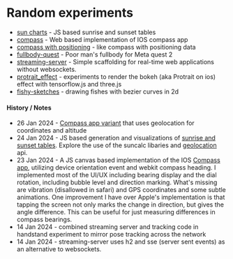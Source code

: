 # Random experiments
* [sun charts](cosmos/suncharts.html) - JS based sunrise and sunset tables
* [compass](cosmos/compass.html) - Web based implementation of IOS compass app
* [compass with positioning](cosmos/compass_position.html) - like compass with positioning data
* [fullbody-quest](fullbody-quest) - Poor man's fullbody for Meta quest 2
* [streaming-server](streaming-server) - Simple scaffolding for real-time web applications without websockets.
* [protrait_effect](protrait_effect) - experiments to render the bokeh (aka Protrait on ios) effect with tensorflow.js and three.js
* [fishy-sketches](fishy-sketches) - drawing fishes with bezier curves in 2d
####  History / Notes
* 26 Jan 2024 - [Compass app variant](cosmos/compass_position.html) that uses geolocation for coordinates and altitude
* 24 Jan 2024 - JS based generation and visualizations of [sunrise and sunset tables](cosmos/suncharts.html). Explore the use of the suncalc libaries and [geolocation](cosmos/location.html) api.
* 23 Jan 2024 - A JS canvas based implementation of the IOS [Compass app](cosmos/compass.html), utilizing device orientation event and webkit compass heading. I implemented most of the UI/UX including bearing display and the dial rotation, including bubble level and direction marking. What's missing are vibration (disallowed in safari) and GPS coordinates and some subtle animations. One improvement I have over Apple's implementation
is that tapping the screen not only marks the change in direction, but gives the angle difference. This
can be useful for just measuring differences in compass bearings.
* 14 Jan 2024 - combined streaming server and tracking code in handstand experiment to mirror pose tracking across the network
* 14 Jan 2024 - streaming-server uses h2 and sse (server sent events) as an alternative to websockets.
